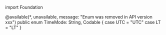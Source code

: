 import Foundation

@available(*, unavailable, message: "Enum was removed in API version xxx")
public enum TimeMode: String, Codable {
    case UTC = "UTC"
case LT = "LT"
}